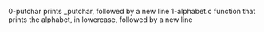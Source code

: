 0-putchar prints _putchar, followed by a new line
1-alphabet.c function that prints the alphabet, in lowercase, followed by a new line
